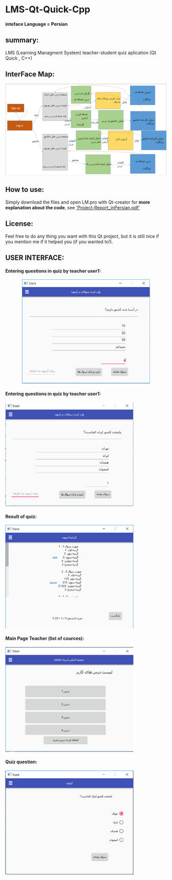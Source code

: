 # LMS-Qt-Quick-Cpp
#### inteface Language = Persian

## summary:
LMS (Learning Managment System) teacher-student quiz aplication  (Qt Quick , C++)

## InterFace Map:
<img src="https://github.com/Alireza499/LMS-Qt-Quick-Cpp/blob/main/interFaceMap.png" alt="interFaceMap">


## How to use:
Simply download the files and open LM.pro with Qt-creator
for <b>more explanation about the code</b>, see <a href='https://github.com/Alireza499/LMS-Qt-Quick-Cpp/blob/main/Project-Report_inPersian.pdf'>'Project-Report_inPersian.pdf' </a>

## License:
Feel free to do any thing you want with this Qt project, but it is still nice if you mention me if it helped you (if you wanted to!).

## USER INTERFACE:
#### Entering questions in quiz by teacher user1:
<center><img src="https://github.com/Alireza499/LMS-Qt-Quick-Cpp/blob/main/1.png" alt="Entering questions in quiz by teacher user 1" width="400"></center>

#### Entering questions in quiz by teacher user1:
<img src="https://github.com/Alireza499/LMS-Qt-Quick-Cpp/blob/main/4.png" alt="Entering questions in quiz by teacher user 2"  width="400">

#### Result of quiz:
<img src="https://github.com/Alireza499/LMS-Qt-Quick-Cpp/blob/main/2.png" alt="Result of quiz"  width="400">

#### Main Page Teacher (list of cources):
<img src="https://github.com/Alireza499/LMS-Qt-Quick-Cpp/blob/main/3.png" alt="Main Page Teacher (list of cources)"  width="400">

#### Quiz question:
<img src="https://github.com/Alireza499/LMS-Qt-Quick-Cpp/blob/main/5.png" alt="Quiz question"  width="400">



